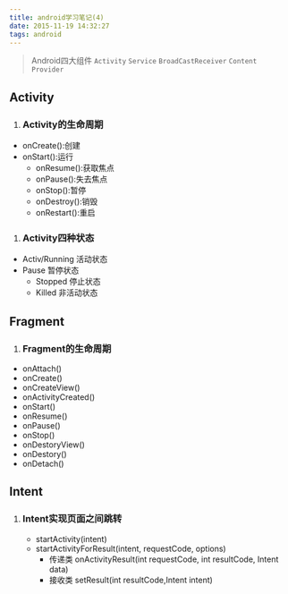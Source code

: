 ```yaml
---
title: android学习笔记(4)
date: 2015-11-19 14:32:27
tags: android
---
```

> Android四大组件
> <code>Activity</code>
>    <code>Service</code>
>    <code>BroadCastReceiver</code>
>   <code>Content Provider</code>

## Activity
1. ### Activity的生命周期
* onCreate():创建
* onStart():运行
    * onResume():获取焦点
    * onPause():失去焦点
    * onStop():暂停
    * onDestroy():销毁
    * onRestart():重启
1. ### Activity四种状态
* Activ/Running 活动状态
* Pause 暂停状态
    * Stopped 停止状态
    * Killed 非活动状态

## Fragment
1. ### Fragment的生命周期
* onAttach()
* onCreate()
* onCreateView()
* onActivityCreated()
* onStart()
* onResume()
* onPause()
* onStop()
* onDestoryView()
* onDestory()
* onDetach()

## Intent
1. ### Intent实现页面之间跳转
   * startActivity(intent)
   * startActivityForResult(intent, requestCode, options)
      * 传递类 onActivityResult(int requestCode, int resultCode, Intent data)
      * 接收类 setResult(int resultCode,Intent intent)